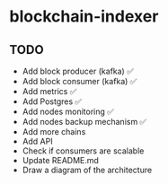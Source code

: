 # blockchain-indexer

## TODO

- Add block producer (kafka) ✅
- Add block consumer (kafka) ✅
- Add metrics ✅
- Add Postgres ✅
- Add nodes monitoring ✅
- Add nodes backup mechanism ✅
- Add more chains
- Add API
- Check if consumers are scalable
- Update README.md
- Draw a diagram of the architecture
